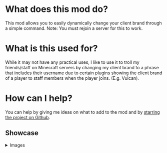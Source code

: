 # What does this mod do?
This mod allows you to easily dynamically change your client brand through a simple command. Note: You must rejoin a server for this to work.
# What is this used for?
While it may not have any practical uses, I like to use it to troll my friends/staff on Minecraft servers by changing my client brand to a phrase that includes their username due to certain plugins showing the client brand of a player to staff members when the player joins. (E.g. Vulcan).
# How can I help?
You can help by giving me ideas on what to add to the mod and by [starring the project on Github](https://github.com/cooldma/Client-Renamer).
## Showcase
<details>
 <summary>Images</summary>

 ![](https://spyderrock.com/2Sn76jgHWLpgCdEpLxhUOWK2t2I-385697-one.jpg)

 ![](https://spyderrock.com/2Sn76jgHWLpgCdEpLxhUOWK2t2I-496093-two.jpg)

 ![](https://spyderrock.com/2Sn76jgHWLpgCdEpLxhUOWK2t2I-875733-three.jpg)

</details>
